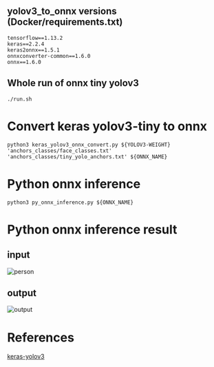 ## yolov3_to_onnx versions (Docker/requirements.txt)

```
tensorflow==1.13.2
keras==2.2.4
keras2onnx==1.5.1
onnxconverter-common==1.6.0
onnx==1.6.0
```


## Whole run of onnx tiny yolov3

```
./run.sh
```


# Convert keras yolov3-tiny to onnx

```
python3 keras_yolov3_onnx_convert.py ${YOLOV3-WEIGHT} 'anchors_classes/face_classes.txt' 'anchors_classes/tiny_yolo_anchors.txt' ${ONNX_NAME}
```

# Python onnx inference 

```
python3 py_onnx_inference.py ${ONNX_NAME}
```

# Python onnx inference result

## input

![person](https://user-images.githubusercontent.com/48679574/113898925-4c8d0480-979a-11eb-8858-77ae4af307e8.jpg)

## output

![output](https://user-images.githubusercontent.com/48679574/113898952-51ea4f00-979a-11eb-8cca-c88aff352ff4.jpg)


# References
[keras-yolov3](https://github.com/qqwweee/keras-yolo3)
